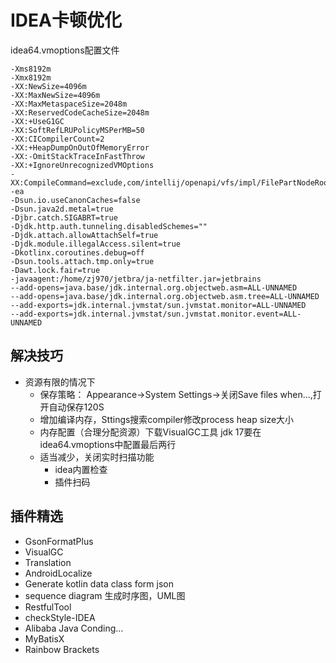 # IDEA卡顿优化

idea64.vmoptions配置文件

```
-Xms8192m
-Xmx8192m
-XX:NewSize=4096m
-XX:MaxNewSize=4096m
-XX:MaxMetaspaceSize=2048m
-XX:ReservedCodeCacheSize=2048m
-XX:+UseG1GC
-XX:SoftRefLRUPolicyMSPerMB=50
-XX:CICompilerCount=2
-XX:+HeapDumpOnOutOfMemoryError
-XX:-OmitStackTraceInFastThrow
-XX:+IgnoreUnrecognizedVMOptions
-XX:CompileCommand=exclude,com/intellij/openapi/vfs/impl/FilePartNodeRoot,trieDescend
-ea
-Dsun.io.useCanonCaches=false
-Dsun.java2d.metal=true
-Djbr.catch.SIGABRT=true
-Djdk.http.auth.tunneling.disabledSchemes=""
-Djdk.attach.allowAttachSelf=true
-Djdk.module.illegalAccess.silent=true
-Dkotlinx.coroutines.debug=off
-Dsun.tools.attach.tmp.only=true
-Dawt.lock.fair=true
-javaagent:/home/zj970/jetbra/ja-netfilter.jar=jetbrains
--add-opens=java.base/jdk.internal.org.objectweb.asm=ALL-UNNAMED
--add-opens=java.base/jdk.internal.org.objectweb.asm.tree=ALL-UNNAMED
--add-exports=jdk.internal.jvmstat/sun.jvmstat.monitor=ALL-UNNAMED
--add-exports=jdk.internal.jvmstat/sun.jvmstat.monitor.event=ALL-UNNAMED

```

## 解决技巧

- 资源有限的情况下
    - 保存策略： Appearance->System Settings->关闭Save files when...,打开自动保存120S  
    - 增加编译内存，Sttings搜索compiler修改process heap size大小  
    - 内存配置（合理分配资源）下载VisualGC工具 jdk 17要在idea64.vmoptions中配置最后两行  
    - 适当减少，关闭实时扫描功能 
        - idea内置检查
        - 插件扫码

## 插件精选  

 - GsonFormatPlus
 - VisualGC
 - Translation 
 - AndroidLocalize 
 - Generate kotlin data class form json
 - sequence diagram 生成时序图，UML图
 - RestfulTool
 - checkStyle-IDEA 
 - Alibaba Java Conding...
 - MyBatisX
 - Rainbow Brackets